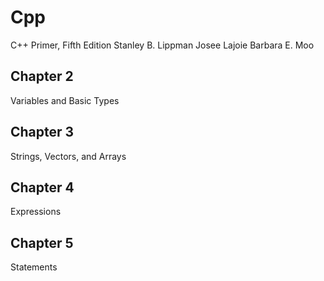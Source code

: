 # Cpp
C++ Primer, Fifth Edition 
Stanley B. Lippman
Josee Lajoie
Barbara E. Moo

## Chapter 2
Variables and Basic Types

## Chapter 3
Strings, Vectors, and Arrays

## Chapter 4
Expressions

## Chapter 5
Statements
